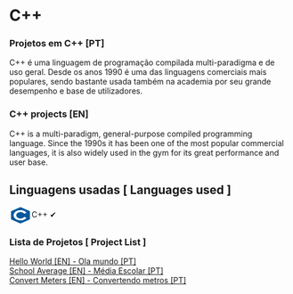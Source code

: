 # C++
### Projetos em C++ [PT] 

<p>
  C++ é uma linguagem de programação compilada multi-paradigma e de uso geral.
  Desde os anos 1990 é uma das linguagens comerciais mais populares,
  sendo bastante usada também na academia por seu grande desempenho e base de utilizadores.
</p>

### C++ projects [EN]

<p>
  C++ is a multi-paradigm, general-purpose compiled programming language.
  Since the 1990s it has been one of the most popular commercial languages,
  it is also widely used in the gym for its great performance and user base.   
</p>

## Linguagens usadas [ Languages used ]

<p><img align="center" alt="Carlos-Js" height="30" width="40" src="https://raw.githubusercontent.com/devicons/devicon/master/icons/c/c-plain.svg">C++ <!-💙--> ✔</p>

### Lista de Projetos [ Project List ] 

<a href="/HelloWorld" target="_blank">Hello World [EN] - Ola mundo [PT]</a>
<br />
<a href="/AverageExercises" target="_blank">School Average [EN] - Média Escolar [PT]</a>
<br />
<a href="/Convert" target="_blank">Convert Meters [EN] - Convertendo metros [PT]</a>


